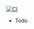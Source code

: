 [![CI](https://github.com/sirmar/yatzy/actions/workflows/main.yml/badge.svg?branch=main)](https://github.com/sirmar/yatzy/actions/workflows/main.yml)

* Todo
